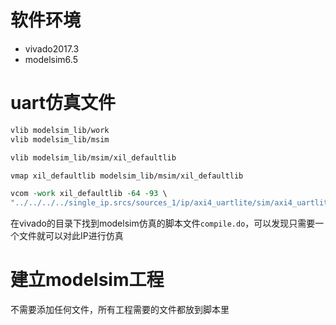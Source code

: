 # 软件环境
* vivado2017.3
* modelsim6.5

# uart仿真文件
```tcl
vlib modelsim_lib/work
vlib modelsim_lib/msim

vlib modelsim_lib/msim/xil_defaultlib

vmap xil_defaultlib modelsim_lib/msim/xil_defaultlib

vcom -work xil_defaultlib -64 -93 \
"../../../../single_ip.srcs/sources_1/ip/axi4_uartlite/sim/axi4_uartlite.vhd" \
```
在vivado的目录下找到modelsim仿真的脚本文件`compile.do`，可以发现只需要一个文件就可以对此IP进行仿真


# 建立modelsim工程
不需要添加任何文件，所有工程需要的文件都放到脚本里

